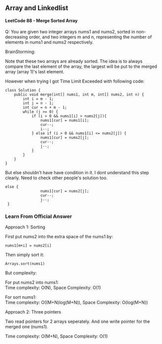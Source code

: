 ## Array and Linkedlist

#### LeetCode 88 - Merge Sorted Array

Q: You are given two integer arrays nums1 and nums2, sorted in non-decreasing order, and two integers m and n, representing the number of elements in nums1 and nums2 respectively.

BrainStorming:

Note that these two arrays are already sorted. The idea is to always compare the last element of the array, the largest will be put to the merged array (array 1)'s last element.

However when trying I got Time Limit Exceeded with following code:

```
class Solution {
    public void merge(int[] nums1, int m, int[] nums2, int n) {
        int i = m - 1;
        int j = n - 1;
        int cur = n + m - 1;
        while (j >= 0) {
            if (i > 0 && nums1[i] > nums2[j]){
                nums1[cur] = nums1[i];
                cur--;
                i--;
            } else if (i > 0 && nums1[i] <= nums2[j]) {
                nums1[cur] = nums2[j];
                cur--;
                j--;
            }
        }
    }
}
```

But else shouldn't have have condition in it. I dont understand this step clearly. Need to check other people's solution too. 

```
else {
                nums1[cur] = nums2[j];
                cur--;
                j--;
 }
```

### Learn From Official Answer

Approach 1: Sorting

First put nums2 into the extra space of the nums1 by: 

```
nums1[m+i] = nums2[i]
```

Then simply sort it:

```
Arrays.sort(nums1)
```

But complexity: 

For put nums2 into nums1: <br>
Time complexity: O(N), Space Complexity: O(1)

For sort nums1: <br>
Time complexity: O((M+N)log(M+N)), Space Complexity: O(log(M+N))

Approach 2: Three pointers

Two read pointers for 2 arrays seperately. And one write pointer for the merged one (nums1).

Time complexity: O(M+N), Space Complexity: O(1)

